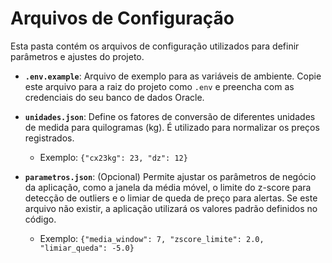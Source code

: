 # Arquivos de Configuração

Esta pasta contém os arquivos de configuração utilizados para definir parâmetros e ajustes do projeto.

- **`.env.example`**: Arquivo de exemplo para as variáveis de ambiente. Copie este arquivo para a raiz do projeto como `.env` e preencha com as credenciais do seu banco de dados Oracle.

- **`unidades.json`**: Define os fatores de conversão de diferentes unidades de medida para quilogramas (kg). É utilizado para normalizar os preços registrados.
  - Exemplo: `{"cx23kg": 23, "dz": 12}`

- **`parametros.json`**: (Opcional) Permite ajustar os parâmetros de negócio da aplicação, como a janela da média móvel, o limite do z-score para detecção de outliers e o limiar de queda de preço para alertas. Se este arquivo não existir, a aplicação utilizará os valores padrão definidos no código.
  - Exemplo: `{"media_window": 7, "zscore_limite": 2.0, "limiar_queda": -5.0}`

